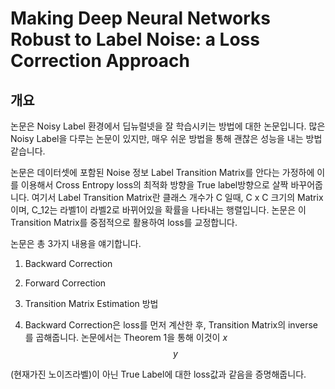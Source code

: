 


# Making Deep Neural Networks Robust to Label Noise: a Loss Correction Approach
## 개요
논문은 Noisy Label 환경에서 딥뉴럴넷을 잘 학습시키는 방법에 대한 논문입니다.
많은 Noisy Label을 다루는 논문이 있지만, 매우 쉬운 방법을 통해 괜찮은 성능을 내는 방법 같습니다.

논문은 데이터셋에 포함된 Noise 정보 Label Transition Matrix를 안다는 가정하에 이를 이용해서 Cross Entropy loss의 최적화 방향을 True label방향으로 살짝 바꾸어줍니다.
여기서 Label Transition Matrix란 클래스 개수가 C 일때, C x C 크기의 Matrix이며, C_12는 라벨1이 라벨2로 바뀌어있을 확률을 나타내는 행렬입니다.
논문은 이 Transition Matrix를 중점적으로 활용하여 loss를 교정합니다.

논문은 총 3가지 내용을 얘기합니다.
1. Backward Correction
2. Forward Correction
3. Transition Matrix Estimation 방법


1. Backward Correction은 loss를 먼저 계산한 후, Transition Matrix의 inverse를 곱해줍니다.
논문에서는 Theorem 1을 통해 이것이 $x$
$$
y
$$

(현재가진 노이즈라벨)이 아닌 True Label에 대한 loss값과 같음을 증명해줍니다.

